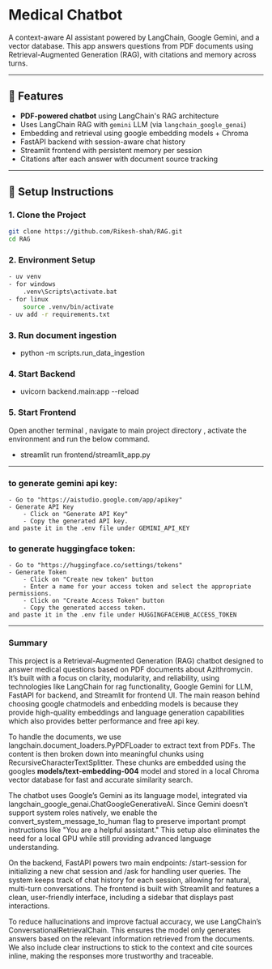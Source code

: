 # Medical Chatbot

A context-aware AI assistant powered by LangChain, Google Gemini, and a vector database. This app answers questions from PDF documents using Retrieval-Augmented Generation (RAG), with citations and memory across turns.

---

## 🧠 Features

- **PDF-powered chatbot** using LangChain's RAG architecture
- Uses LangChain RAG with `gemini` LLM (via `langchain_google_genai`)
- Embedding and retrieval using google embedding models + Chroma
- FastAPI backend with session-aware chat history
- Streamlit frontend with persistent memory per session
- Citations after each answer with document source tracking

---

## 🚀 Setup Instructions

### 1. Clone the Project


```bash
git clone https://github.com/Rikesh-shah/RAG.git
cd RAG
```

### 2. Environment Setup

```bash
- uv venv
- for windows
    .venv\Scripts\activate.bat
- for linux
    source .venv/bin/activate
- uv add -r requirements.txt
```

### 3. Run document ingestion
- python -m scripts.run_data_ingestion

### 4. Start Backend
- uvicorn backend.main:app --reload

### 5. Start Frontend
Open another terminal , navigate to main project directory , activate the environment and run the below command.
- streamlit run frontend/streamlit_app.py
---

### to generate gemini api key:
    - Go to "https://aistudio.google.com/app/apikey"
    - Generate API Key
        - Click on "Generate API Key"
        - Copy the generated API key.
    and paste it in the .env file under GEMINI_API_KEY

### to generate huggingface token:
    - Go to "https://huggingface.co/settings/tokens"
    - Generate Token
        - Click on "Create new token" button
        - Enter a name for your access token and select the appropriate permissions.
        - Click on "Create Access Token" button
        - Copy the generated access token.
    and paste it in the .env file under HUGGINGFACEHUB_ACCESS_TOKEN
---

### Summary

This project is a Retrieval-Augmented Generation (RAG) chatbot designed to answer medical questions based on PDF documents about Azithromycin. It’s built with a focus on clarity, modularity, and reliability, using technologies like LangChain for rag functionality, Google Gemini for LLM, FastAPI for backend, and Streamlit for frontend UI. The main reason behind choosing google chatmodels and enbedding models is because they provide high-quality embeddings and language generation capabilities which also provides better performance and free api key.

To handle the documents, we use langchain.document_loaders.PyPDFLoader to extract text from PDFs. The content is then broken down into meaningful chunks using RecursiveCharacterTextSplitter. These chunks are embedded using the googles **models/text-embedding-004** model and stored in a local Chroma vector database for fast and accurate similarity search.

The chatbot uses Google’s Gemini as its language model, integrated via langchain_google_genai.ChatGoogleGenerativeAI. Since Gemini doesn’t support system roles natively, we enable the convert_system_message_to_human flag to preserve important prompt instructions like "You are a helpful assistant." This setup also eliminates the need for a local GPU while still providing advanced language understanding.

On the backend, FastAPI powers two main endpoints: /start-session for initializing a new chat session and /ask for handling user queries. The system keeps track of chat history for each session, allowing for natural, multi-turn conversations. The frontend is built with Streamlit and features a clean, user-friendly interface, including a sidebar that displays past interactions.

To reduce hallucinations and improve factual accuracy, we use LangChain’s ConversationalRetrievalChain. This ensures the model only generates answers based on the relevant information retrieved from the documents. We also include clear instructions to stick to the context and cite sources inline, making the responses more trustworthy and traceable.